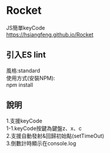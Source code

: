 # Rocket  
JS簡單keyCode  
https://hsiangfeng.github.io/Rocket  
## 引入ES lint
風格:standard  
使用方式(安裝NPM):  
    npm install
## 說明
1.支援keyCode  
1-1.keyCode按鍵為鍵盤z、x、c  
2.支援自動發射&回歸初始點(setTimeOut)  
3.倒數計時顯示在console.log
